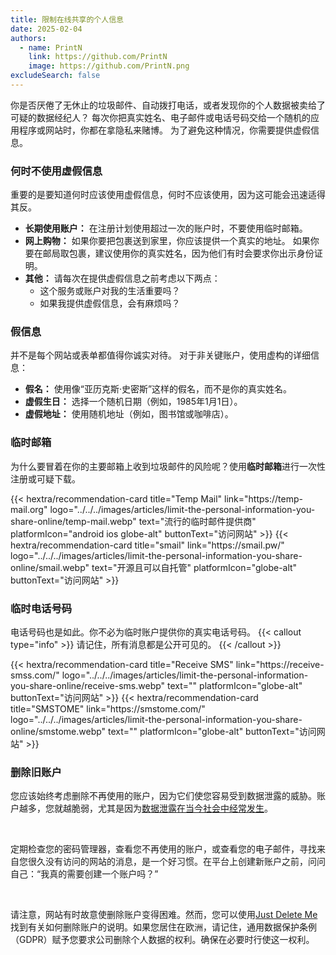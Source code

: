 ```yaml
---
title: 限制在线共享的个人信息
date: 2025-02-04
authors:
  - name: PrintN
    link: https://github.com/PrintN
    image: https://github.com/PrintN.png
excludeSearch: false
---
```

你是否厌倦了无休止的垃圾邮件、自动拨打电话，或者发现你的个人数据被卖给了可疑的数据经纪人？ 每次你把真实姓名、电子邮件或电话号码交给一个随机的应用程序或网站时，你都在拿隐私来赌博。 为了避免这种情况，你需要提供虚假信息。

### 何时不使用虚假信息
重要的是要知道何时应该使用虚假信息，何时不应该使用，因为这可能会迅速适得其反。
- **长期使用账户：** 在注册计划使用超过一次的账户时，不要使用临时邮箱。
- **网上购物：** 如果你要把包裹送到家里，你应该提供一个真实的地址。 如果你要在邮局取包裹，建议使用你的真实姓名，因为他们有时会要求你出示身份证明。
- **其他：** 请每次在提供虚假信息之前考虑以下两点：
    - 这个服务或账户对我的生活重要吗？
    - 如果我提供虚假信息，会有麻烦吗？

### 假信息
并不是每个网站或表单都值得你诚实对待。 对于非关键账户，使用虚构的详细信息：
- **假名：** 使用像“亚历克斯·史密斯”这样的假名，而不是你的真实姓名。
- **虚假生日：** 选择一个随机日期（例如，1985年1月1日）。
- **虚假地址：** 使用随机地址（例如，图书馆或咖啡店）。

### 临时邮箱
为什么要冒着在你的主要邮箱上收到垃圾邮件的风险呢？使用**临时邮箱**进行一次性注册或可疑下载。
<div class="recommendations">
  <div class="grid">
    {{< hextra/recommendation-card title="Temp Mail" link="https://temp-mail.org" logo="../../../images/articles/limit-the-personal-information-you-share-online/temp-mail.webp" text="流行的临时邮件提供商" platformIcon="android ios globe-alt" buttonText="访问网站" >}}
    {{< hextra/recommendation-card title="smail" link="https://smail.pw/" logo="../../../images/articles/limit-the-personal-information-you-share-online/smail.webp" text="开源且可以自托管" platformIcon="globe-alt" buttonText="访问网站" >}}
  </div>
</div>

### 临时电话号码
电话号码也是如此。你不必为临时账户提供你的真实电话号码。
{{< callout type="info" >}}
  请记住，所有消息都是公开可见的。
{{< /callout >}}
<div class="recommendations">
  <div class="grid">
    {{< hextra/recommendation-card title="Receive SMS" link="https://receive-smss.com/" logo="../../../images/articles/limit-the-personal-information-you-share-online/receive-sms.webp" text="" platformIcon="globe-alt" buttonText="访问网站" >}}
    {{< hextra/recommendation-card title="SMSTOME" link="https://smstome.com/" logo="../../../images/articles/limit-the-personal-information-you-share-online/smstome.webp" text="" platformIcon="globe-alt" buttonText="访问网站" >}}
  </div>
</div>

### 删除旧账户
您应该始终考虑删除不再使用的账户，因为它们使您容易受到数据泄露的威胁。账户越多，您就越脆弱，尤其是因为[数据泄露在当今社会中经常发生](https://haveibeenpwned.com/PwnedWebsites)。

<br>

定期检查您的密码管理器，查看您不再使用的账户，或查看您的电子邮件，寻找来自您很久没有访问的网站的消息，是一个好习惯。在平台上创建新账户之前，问问自己：“我真的需要创建一个账户吗？”

<br>

请注意，网站有时故意使删除账户变得困难。然而，您可以使用[Just Delete Me](https://justdeleteme.xyz/)找到有关如何删除账户的说明。如果您居住在欧洲，请记住，通用数据保护条例（GDPR）赋予您要求公司删除个人数据的权利。确保在必要时行使这一权利。